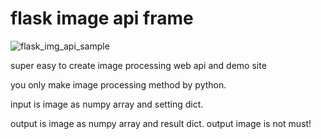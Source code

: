 # flask image api frame

![flask_img_api_sample](https://user-images.githubusercontent.com/17049327/38407823-f7cc7a60-39b5-11e8-92d0-25330203a034.png)

super easy to create image processing web api and demo site

you only make image processing method by python.

input is image as numpy array and setting dict.

output is image as numpy array and result dict.
output image is not must!
